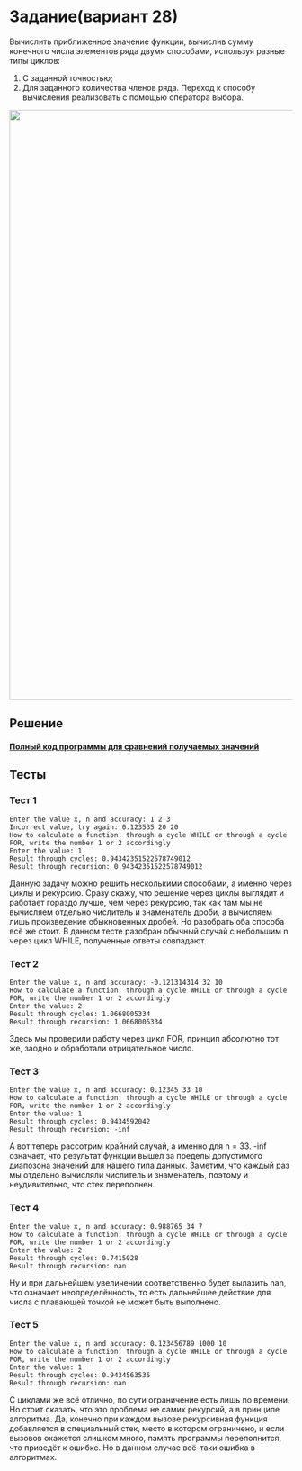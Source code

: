 # Задание(вариант 28)
Вычислить приближенное значение функции, вычислив сумму конечного числа элементов ряда двумя способами, используя разные типы циклов:
1) С заданной точностью;
2) Для заданного количества членов ряда.
Переход к способу вычисления реализовать с помощью оператора выбора.
<img width="1049" src="https://github.com/YuriHSE/Laboratory/assets/145991450/c00446be-2b06-4dd5-b7ae-7cb04046ff5f">


## Решение
#### [Полный код программы для сравнений получаемых значений](https://github.com/YuriHSE/Laboratory/blob/main/3%20lab/3.cycles%2Brecursion.c)
## Тесты
### Тест 1
```
Enter the value x, n and accuracy: 1 2 3 
Incorrect value, try again: 0.123535 20 20
How to calculate a function: through a cycle WHILE or through a cycle FOR, write the number 1 or 2 accordingly
Enter the value: 1
Result through cycles: 0.94342351522578749012
Result through recursion: 0.94342351522578749012                                                                           
```
Данную задачу можно решить несколькими способами, а именно через циклы и рекурсию. Сразу скажу, что решение через циклы выглядит и работает гораздо лучше, чем через рекурсию, так как там мы не вычисляем отдельно числитель и знаменатель дроби, а вычисляем лишь произведение обыкновенных дробей. Но разобрать оба способа всё же стоит.
В данном тесте разобран обычный случай с небольшим n через цикл WHILE, полученные ответы совпадают.
### Тест 2
```
Enter the value x, n and accuracy: -0.121314314 32 10
How to calculate a function: through a cycle WHILE or through a cycle FOR, write the number 1 or 2 accordingly
Enter the value: 2
Result through cycles: 1.0668005334
Result through recursion: 1.0668005334                                                                                     
```
Здесь мы проверили работу через цикл FOR, принцип абсолютно тот же, заодно и обработали отрицательное число.
### Тест 3
```
Enter the value x, n and accuracy: 0.12345 33 10
How to calculate a function: through a cycle WHILE or through a cycle FOR, write the number 1 or 2 accordingly
Enter the value: 1
Result through cycles: 0.9434592042
Result through recursion: -inf                                                                                             
```
А вот теперь рассотрим крайний случай, а именно для n = 33. -inf означает, что результат функции вышел за пределы допустимого диапозона значений для нашего типа данных. Заметим, что каждый раз мы отдельно вычисляли числитель и знаменатель, поэтому и неудивительно, что стек переполнен. 
### Тест 4
```
Enter the value x, n and accuracy: 0.988765 34 7 
How to calculate a function: through a cycle WHILE or through a cycle FOR, write the number 1 or 2 accordingly
Enter the value: 2
Result through cycles: 0.7415028
Result through recursion: nan                                                                                              
```
Ну и при дальнейшем увеличении соответственно будет вылазить nan, что означает неопределённость, то есть дальнейшее действие для числа с плавающей точкой не может быть выполнено.
### Тест 5
```
Enter the value x, n and accuracy: 0.123456789 1000 10
How to calculate a function: through a cycle WHILE or through a cycle FOR, write the number 1 or 2 accordingly
Enter the value: 1
Result through cycles: 0.9434563535
Result through recursion: nan                                                                                              
```
С циклами же всё отлично, по сути ограничение есть лишь по времени. Но стоит сказать, что это проблема не самих рекурсий, а в принципе алгоритма. Да, конечно при каждом вызове рекурсивная функция добавляется в специальный стек, место в котором ограничено, и если вызовов окажется слишком много, память программы переполнится, что приведёт к ошибке. Но в данном случае всё-таки ошибка в алгоритмах.
